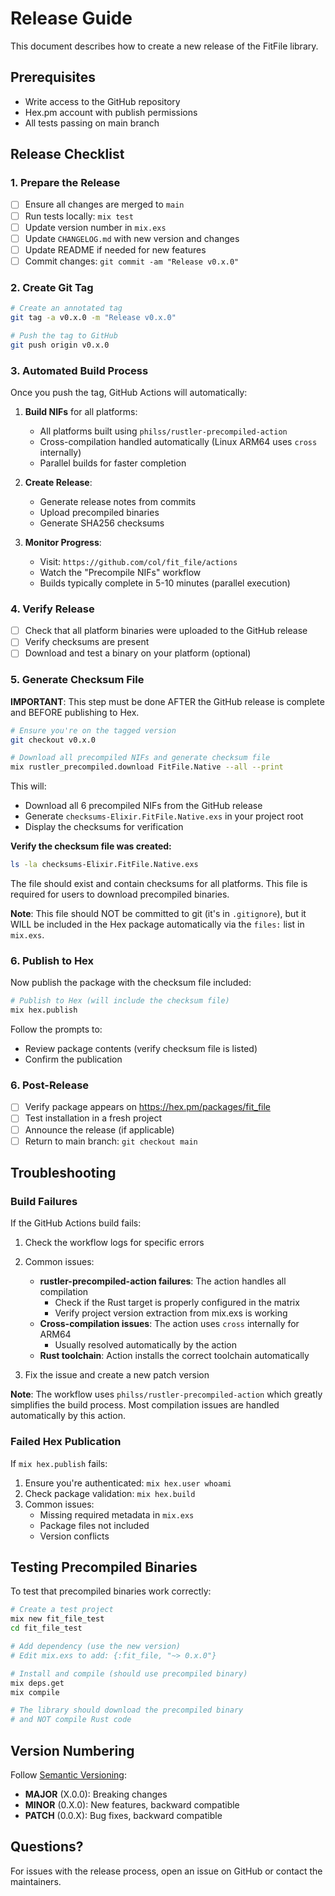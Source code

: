 # Release Guide

This document describes how to create a new release of the FitFile library.

## Prerequisites

- Write access to the GitHub repository
- Hex.pm account with publish permissions
- All tests passing on main branch

## Release Checklist

### 1. Prepare the Release

- [ ] Ensure all changes are merged to `main`
- [ ] Run tests locally: `mix test`
- [ ] Update version number in `mix.exs`
- [ ] Update `CHANGELOG.md` with new version and changes
- [ ] Update README if needed for new features
- [ ] Commit changes: `git commit -am "Release v0.x.0"`

### 2. Create Git Tag

```bash
# Create an annotated tag
git tag -a v0.x.0 -m "Release v0.x.0"

# Push the tag to GitHub
git push origin v0.x.0
```

### 3. Automated Build Process

Once you push the tag, GitHub Actions will automatically:

1. **Build NIFs** for all platforms:
   - All platforms built using `philss/rustler-precompiled-action`
   - Cross-compilation handled automatically (Linux ARM64 uses `cross` internally)
   - Parallel builds for faster completion

2. **Create Release**:
   - Generate release notes from commits
   - Upload precompiled binaries
   - Generate SHA256 checksums

3. **Monitor Progress**:
   - Visit: `https://github.com/col/fit_file/actions`
   - Watch the "Precompile NIFs" workflow
   - Builds typically complete in 5-10 minutes (parallel execution)

### 4. Verify Release

- [ ] Check that all platform binaries were uploaded to the GitHub release
- [ ] Verify checksums are present
- [ ] Download and test a binary on your platform (optional)

### 5. Generate Checksum File

**IMPORTANT**: This step must be done AFTER the GitHub release is complete and BEFORE publishing to Hex.

```bash
# Ensure you're on the tagged version
git checkout v0.x.0

# Download all precompiled NIFs and generate checksum file
mix rustler_precompiled.download FitFile.Native --all --print
```

This will:
- Download all 6 precompiled NIFs from the GitHub release
- Generate `checksums-Elixir.FitFile.Native.exs` in your project root
- Display the checksums for verification

**Verify the checksum file was created:**
```bash
ls -la checksums-Elixir.FitFile.Native.exs
```

The file should exist and contain checksums for all platforms. This file is required for users to download precompiled binaries.

**Note**: This file should NOT be committed to git (it's in `.gitignore`), but it WILL be included in the Hex package automatically via the `files:` list in `mix.exs`.

### 6. Publish to Hex

Now publish the package with the checksum file included:

```bash
# Publish to Hex (will include the checksum file)
mix hex.publish
```

Follow the prompts to:
- Review package contents (verify checksum file is listed)
- Confirm the publication

### 6. Post-Release

- [ ] Verify package appears on https://hex.pm/packages/fit_file
- [ ] Test installation in a fresh project
- [ ] Announce the release (if applicable)
- [ ] Return to main branch: `git checkout main`

## Troubleshooting

### Build Failures

If the GitHub Actions build fails:

1. Check the workflow logs for specific errors
2. Common issues:
   - **rustler-precompiled-action failures**: The action handles all compilation
     - Check if the Rust target is properly configured in the matrix
     - Verify project version extraction from mix.exs is working
   - **Cross-compilation issues**: The action uses `cross` internally for ARM64
     - Usually resolved automatically by the action
   - **Rust toolchain**: Action installs the correct toolchain automatically

3. Fix the issue and create a new patch version

**Note**: The workflow uses `philss/rustler-precompiled-action` which greatly simplifies the build process. Most compilation issues are handled automatically by this action.

### Failed Hex Publication

If `mix hex.publish` fails:

1. Ensure you're authenticated: `mix hex.user whoami`
2. Check package validation: `mix hex.build`
3. Common issues:
   - Missing required metadata in `mix.exs`
   - Package files not included
   - Version conflicts

## Testing Precompiled Binaries

To test that precompiled binaries work correctly:

```bash
# Create a test project
mix new fit_file_test
cd fit_file_test

# Add dependency (use the new version)
# Edit mix.exs to add: {:fit_file, "~> 0.x.0"}

# Install and compile (should use precompiled binary)
mix deps.get
mix compile

# The library should download the precompiled binary
# and NOT compile Rust code
```

## Version Numbering

Follow [Semantic Versioning](https://semver.org/):

- **MAJOR** (X.0.0): Breaking changes
- **MINOR** (0.X.0): New features, backward compatible
- **PATCH** (0.0.X): Bug fixes, backward compatible

## Questions?

For issues with the release process, open an issue on GitHub or contact the maintainers.
